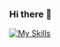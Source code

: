 ### Hi there 👋

[![My Skills](https://skillicons.dev/icons?i=html,css,js,react,mongodb,express,nodejs,java,python,visualstudio&theme=dark)](https://skillicons.dev)
